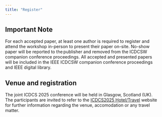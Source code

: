 ```yaml
---
title: "Register"
---
```


## Important Note ##

For each accepted paper, at least one author is required to register and attend the workshop in-person to present their paper on-site. No-show paper will be reported to the publisher and removed from the ICDCSW companion conference proceedings. All accepted and presented papers will be included in the IEEE ICDCSW companion conference proceedings and IEEE digital library.

## Venue and registration ##
The joint ICDCS 2025 conference will be held in Glasgow, Scotland (UK). 
The participants are invited to refer to the [ICDCS2025 Hotel/Travel](https://icdcs2025.icdcs.org) website for further information regarding the venue, accomodation or any travel matter. 